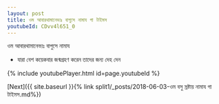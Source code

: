 ```yaml
---
layout: post
title: ওম আবারথামানেভ্যঃ বাপুসে নামায গা টাইমস
youtubeId: CDvv4l651_0
---
```

 
 
 ওম আবারথামানেভ্যঃ বাপুসে নামায  
 
 -  যারা বেশ কয়েকবার জন্মগ্রহণ করেন তাদের জন্য দেহ দেন 
 
  
 
  
 
 
 
 
 
 


{% include youtubePlayer.html id=page.youtubeId %}
 
[Next]({{ site.baseurl }}{% link  split1/_posts/2018-06-03-ওম বসু স্রষ্টায় নামায গা টাইমস.md%})
 
